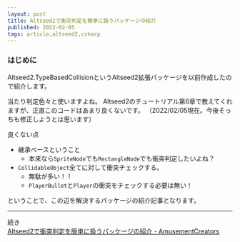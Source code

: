 ```yaml
---
layout: post
title: Altseed2で衝突判定を簡単に扱うパッケージの紹介
published: 2022-02-05
tags: article,altseed2,csharp
---
```


### はじめに

Altseed2.TypeBasedCollisionというAltseed2拡張パッケージを以前作成したので紹介します。

当たり判定色々と使いますよね。
Altseed2のチュートリアル第6章で教えてくれますが、正直このコードはあまり良くないです。
（2022/02/05現在。今後そっちも修正しようとは思います）

良くない点

* 継承ベースということ
   * 本来なら`SpriteNode`でも`RectangleNode`でも衝突判定したいよね？
* `CollidableObject`全てに対して衝突チェックする。
    * 無駄が多い！！
    * `PlayerBullet`と`Player`の衝突をチェックする必要は無い！

ということで、この辺を解決するパッケージの紹介記事となります。

---

続き  
[Altseed2で衝突判定を簡単に扱うパッケージの紹介 - AmusementCreators](https://www.amusement-creators.info/articles/altseed2-typebasedcollision/)
